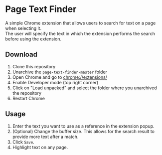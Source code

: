 # Page Text Finder

A simple Chrome extension that allows users to search for text on a page when selecting it.  
The user will specify the text in which the extension performs the search before using the extension.

## Download

1. Clone this repository
2. Unarchive the `page-text-finder-master` folder
3. Open Chrome and go to [chrome://extensions/](chrome://extensions/)
4. Enable Developer mode (top right corner)
5. Click on "Load unpacked" and select the folder where you unarchived the repository
6. Restart Chrome

## Usage

1. Enter the text you want to use as a reference in the extension popup.
2. (Optional) Change the buffer size. This allows for the search result to provide more text after a match.
3. Click `Save`.
4. Highlight text on any page.
